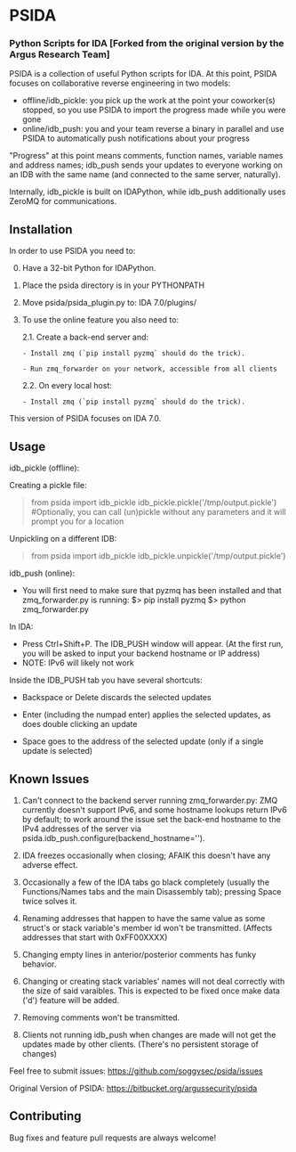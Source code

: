 PSIDA
=========
### Python Scripts for IDA [Forked from the original version by the Argus Research Team]

PSIDA is a collection of useful Python scripts for IDA.
At this point, PSIDA focuses on collaborative reverse engineering in two models:
 - offline/idb_pickle: you pick up the work at the point your coworker(s) stopped, so you use PSIDA to import the progress made while you were gone
 - online/idb_push: you and your team reverse a binary in parallel and use PSIDA to automatically push notifications about your progress

"Progress" at this point means comments, function names, variable names and address names; idb_push sends your updates to everyone working on an IDB with the same name (and connected to the same server, naturally).
 
Internally, idb_pickle is built on IDAPython, while idb_push additionally uses ZeroMQ for communications.


Installation
------------
In order to use PSIDA you need to:

0. Have a 32-bit Python for IDAPython.

1. Place the psida directory is in your PYTHONPATH

2. Move psida/psida_plugin.py to: IDA 7.0/plugins/ 

3. To use the online feature you also need to:

    2.1. Create a back-end server and:

       - Install zmq (`pip install pyzmq` should do the trick).

       - Run zmq_forwarder on your network, accessible from all clients

    2.2. On every local host:

       - Install zmq (`pip install pyzmq` should do the trick).


This version of PSIDA focuses on IDA 7.0. 



Usage
------------
idb_pickle (offline): 

Creating a pickle file:
 > from psida import idb_pickle
 > idb_pickle.pickle('/tmp/output.pickle') #Optionally, you can call (un)pickle without any parameters and it will prompt you for a location

Unpickling on a different IDB:
 > from psida import idb_pickle
 > idb_pickle.unpickle('/tmp/output.pickle')

idb_push (online): 
 - You will first need to make sure that pyzmq has been installed and that zmq_forwarder.py is running:
 $> pip install pyzmq
 $> python zmq_forwarder.py

 In IDA:
 - Press Ctrl+Shift+P. The IDB_PUSH window will appear. (At the first run, you will be asked to input your backend hostname or IP address)
 - NOTE: IPv6 will likely not work

Inside the IDB_PUSH tab you have several shortcuts:

 - Backspace or Delete discards the selected updates

 - Enter (including the numpad enter) applies the selected updates, as does double clicking an update

 - Space goes to the address of the selected update (only if a single update is selected)



Known Issues
------------
1. Can't connect to the backend server running zmq_forwarder.py: ZMQ currently doesn't support IPv6, and some hostname lookups return IPv6 by default; to work around the issue set the back-end hostname to the IPv4 addresses of the server via psida.idb_push.configure(backend_hostname='<your backend IP>').

2. IDA freezes occasionally when closing; AFAIK this doesn't have any adverse effect.

3. Occasionally a few of the IDA tabs go black completely (usually the Functions/Names tabs and the main Disassembly tab); pressing Space twice solves it.

4. Renaming addresses that happen to have the same value as some struct's or stack variable's member id won't be transmitted. (Affects addresses that start with 0xFF00XXXX)

5. Changing empty lines in anterior/posterior comments has funky behavior.

6. Changing or creating stack variables' names will not deal correctly with the size of said varaibles. This is expected to be fixed once make data ('d') feature will be added.

7. Removing comments won't be transmitted.

8. Clients not running idb_push when changes are made will not get the updates made by other clients. (There's no persistent storage of changes)

Feel free to submit issues: https://github.com/soggysec/psida/issues

Original Version of PSIDA: https://bitbucket.org/argussecurity/psida


Contributing
------------
Bug fixes and feature pull requests are always welcome!

